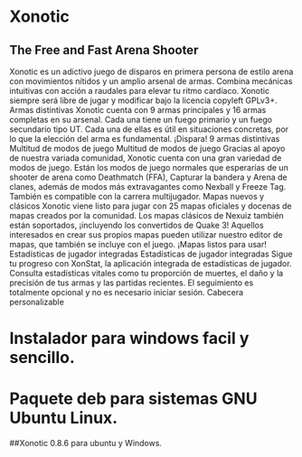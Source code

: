 # Xonotic
## The Free and Fast Arena Shooter

Xonotic es un adictivo juego de disparos en primera persona de estilo arena con movimientos nítidos y un amplio arsenal de armas. Combina mecánicas intuitivas con acción a raudales para elevar tu ritmo cardíaco. Xonotic siempre será libre de jugar y modificar bajo la licencia copyleft GPLv3+.
Armas distintivas
Xonotic cuenta con 9 armas principales y 16 armas completas en su arsenal. Cada una tiene un fuego primario y un fuego secundario tipo UT. Cada una de ellas es útil en situaciones concretas, por lo que la elección del arma es fundamental. ¡Dispara!
9 armas distintivas
Multitud de modos de juego
Multitud de modos de juego
Gracias al apoyo de nuestra variada comunidad, Xonotic cuenta con una gran variedad de modos de juego. Están los modos de juego normales que esperarías de un shooter de arena como Deathmatch (FFA), Capturar la bandera y Arena de clanes, además de modos más extravagantes como Nexball y Freeze Tag. También es compatible con la carrera multijugador.
Mapas nuevos y clásicos
Xonotic viene listo para jugar con 25 mapas oficiales y docenas de mapas creados por la comunidad. Los mapas clásicos de Nexuiz también están soportados, ¡incluyendo los convertidos de Quake 3!
Aquellos interesados en crear sus propios mapas pueden utilizar nuestro editor de mapas, que también se incluye con el juego.
¡Mapas listos para usar!
Estadísticas de jugador integradas
Estadísticas de jugador integradas
Sigue tu progreso con XonStat, la aplicación integrada de estadísticas de jugador. Consulta estadísticas vitales como tu proporción de muertes, el daño y la precisión de tus armas y las partidas recientes. El seguimiento es totalmente opcional y no es necesario iniciar sesión.
Cabecera personalizable


# Instalador para windows facil y sencillo.
# Paquete deb para sistemas GNU Ubuntu Linux.
##Xonotic 0.8.6 para ubuntu y Windows.
